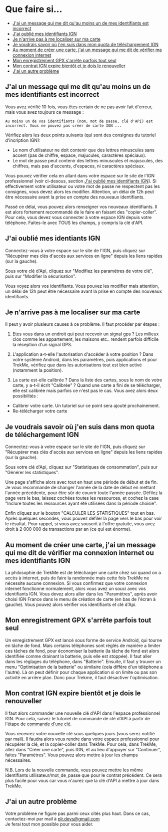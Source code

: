 # Que faire si...

* [J'ai un message qui me dit qu'au moins un de mes identifiants est incorrect](#TOC-ign-incorrect)
* [J'ai oublié mes identifiants IGN](#TOC-id-ign)
* [Je n'arrive pas à me localiser sur ma carte](#TOC-loc)
* [Je voudrais savoir où j'en suis dans mon quota de téléchargement IGN](#TOC-quota-IGN)
* [Au moment de créer une carte, j'ai un message qui me dit de vérifier ma connexion internet](#TOC-no-internet)
* [Mon enregistrement GPX s'arrête parfois tout seul](#TOC-record-gpx-stop)
* [Mon contrat IGN expire bientôt et je dois le renouveller](#TOC-renew-ign)
* [J'ai un autre problème](#TOC-other)

## <a name="TOC-ign-incorrect"></a> J'ai un message qui me dit qu'au moins un de mes identifiants est incorrect

Vous avez vérifié 10 fois, vous êtes certain de ne pas avoir fait d'erreur, mais vous avez toujours ce message :
```
Au moins un de vos identifiants (nom, mot de passe, clé d'API) est incorrect. Vous ne pouvez pas créer de carte IGN ...
```
Vérifiez alors les deux points suivants (qui sont des consignes du tutoriel d'incription IGN):
* Le nom d'utilisateur ne doit contenir que des lettres minuscules sans accent (pas de chiffre, espace, majucules, caractères spéciaux).
* Le mot de passe peut contenir des lettres minuscules et majuscules, des chiffres, mais pas d'accents, d'espaces, ni caractères spéciaux.

Vous pouvez vérifier cela en allant dans votre espace sur le site de l'IGN professionnel (voir ci-desous, section [J'ai oublié mes identifiants IGN](#TOC-id-ign)).
Si effectivement votre utilisateur ou votre mot de passe ne respectent pas les consignes, vous devez alors les modifier. Attention, un délai de 12h peut être nécessaire avant la prise en compte des nouveaux identifiants.

Passé ce délai, vous pouvez alors renseigner vos nouveaux identifiants. Il est alors fortement recommandé de le faire en faisant des "copier-coller". Pour cela, vous devez vous connecter à votre espace IGN depuis votre téléphone. Faites-le avec TOUS les champs, y compris la clé d'API.

## <a name="TOC-id-ign"></a> J'ai oublié mes identiants IGN

Connectez-vous à votre espace sur le site de l'IGN, puis cliquez sur "Récupérer mes clés d'accès aux services en ligne" depuis les liens rapides (sur la gauche).

Sous votre clé d'Api, cliquez sur "Modifiez les paramètres de votre clé", puis sur "Modifier la sécurisation".

Vous voyez alors vos identifiants. Vous pouvez les modifier mais attention, un délai de 12h peut être nécessaire avant la prise en compte des nouveaux identifiants.

## <a name="TOC-loc"></a>Je n'arrive pas à me localiser sur ma carte

Il peut y avoir plusieurs causes à ce problème. Il faut procéder par étapes :

1. Etes vous dans un endroit qui peut recevoir un signal gps ? 
  Les milieux clos comme les appartement, les maisons etc.. rendent parfois difficile la réception d'un signal GPS.

2. L'application a-t-elle l'autorisation d'accéder à votre position ? 
  Dans votre système Android, dans les paramètres, puis applications et pour TrekMe, vérifiez que dans les autorisations tout est bien activé (notamment la position).

3. La carte est-elle calibrée ?
  Dans la liste des cartes, sous le nom de votre carte, y a-t-il écrit "Calibrée" ? 
  Quand une carte a fini de se télécharger, elle est calibrée mais parfois ce n'est pas le cas. Vous avez alors deux possibilités :
  * Calibrer votre carte. Un tutoriel sur ce point sera ajouté prochainement.
  * Re-télécharger votre carte

## <a name="TOC-quota-IGN"></a> Je voudrais savoir où j'en suis dans mon quota de téléchargement IGN

Connectez-vous à votre espace sur le site de l'IGN, puis cliquez sur "Récupérer mes clés d'accès aux services en ligne" depuis les liens rapides (sur la gauche).

Sous votre clé d'Api, cliquez sur "Statistiques de consommation", puis sur "Générer les statistiques".

Une page s'affiche alors avec tout en haut une période de début et de fin. Je vous recommande de changer l'année de la date de début en mettant l'année précédente, pour être sûr de couvrir toute l'année passée. 
Défilez la page vers le bas, laissez cochées toutes les ressources, et cochez la case "Inclure toutes les ressources ayant été utilisées dans la période choisie".

Enfin cliquez sur le bouton "CALCULER LES STATISTIQUES" tout en bas. Après quelques secondes, vous pouvez défiler la page vers le bas pour voir le résultat. Pour rappel, si vous avez souscrit à l'offre gratuite, vous avez droit à 2 000 000 de transactions par an (ce qui est énorme).

## <a name="TOC-no-internet"></a> Au moment de créer une carte, j'ai un message qui me dit de vérifier ma connexion internet ou mes identifiants IGN

La philosophie de TrekMe est de télécharger une carte chez soi quand on a accès à internet, puis de faire la randonnée mais cette fois TrekMe ne nécessite aucune connexion.
Si vous confirmez que votre connexion internet fonctionne normalement, alors vous avez un souci avec vos identifiants IGN. 
Vous devez alors aller dans les "Paramètres", après avoir choisi IGN France dans le menu de création de carte (en bas de l'écran à gauche). Vous pouvez alors vérifier vos identifiants et clé d'Api.

## <a name="#TOC-record-gpx-stop"></a> Mon enregistrement GPX s'arrête parfois tout seul

Un enregistrement GPX est lancé sous forme de service Android, qui tourne en tâche de fond. 
Mais certains téléphones sont réglés de manière a limiter ces tâches de fond, pour économiser la batterie (la tâche de fond est alors identifiée comme drainant la batterie, puis elle est stoppée).
Il faut aller dans les réglages du téléphone, dans "Batterie". Ensuite, il faut y trouver un menu "Optimisation de la batterie" ou similaire (cela diffère d'un téléphone a l'autre). Là on peut définir pour chaque application si on limite ou pas son activité en arrière plan. 
Donc pour Trekme, il faut désactiver l'optimisation.

## <a name="TOC-renew-ign"></a> Mon contrat IGN expire bientôt et je dois le renouveller

Il faut alors commander une nouvelle clé d'API dans l'espace professionnel IGN. Pour cela, suivez le tutoriel de commande de clé d'API à partir de l'étape de [commande d'une clé](https://github.com/peterLaurence/TrekMe/wiki/Tutoriel-:-obtenir-une-cl%C3%A9-IGN#commande-dune-cl%C3%A9).

Vous recevrez votre nouvelle clé sous quelques jours (vous serez notifié par mail). Il faudra alors vous rendre dans votre espace professionnel pour récupérer la clé, et la copier-coller dans TrekMe. Pour cela, dans TrekMe, allez dans "Créer une carte", puis IGN, et au lieu d'appuyer sur "Continuer", faites "Paramètres". Vous pouvez alors mettre à jour les champs nécessaires.

N.B. Lors de la nouvelle commande, vous pouvez mettre les même identifiants utilisateur/mot_de_passe que pour le contrat précédent. Ce sera plus facile pour vous car vous n'aurez que la clé d'API à mettre à jour dans TrekMe.

## <a name="TOC-other"></a> J'ai un autre problème

Votre problème ne figure pas parmi ceux cités plus haut. Dans ce cas, contactez-moi par mail à plr.devs@gmail.com <br>
Je ferai tout mon possible pour vous aider.



